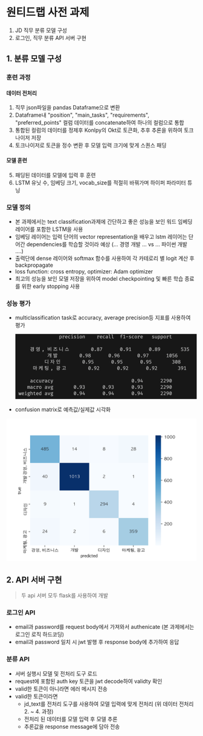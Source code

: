 # 원티드랩 사전 과제

1. JD 직무 분류 모델 구성
2. 로그인, 직무 분류 API 서버 구현

## **1. 분류 모델 구성**

### **훈련 과정**

#### **데이터 전처리**

1. 직무 json파일을 pandas Dataframe으로 변환
2. Dataframe내 "position", "main_tasks", "requirements", "preferred_points" 컬럼 데이터를 concatenate하여 하나의 컬럼으로 통합
3. 통합된 컬럼의 데이터를 정제후 Konlpy의 Okt로 토큰화, 추후 추론을 위하여 토크나이저 저장
4. 토크나이저로 토큰을 정수 변환 후 모델 입력 크기에 맞게 스퀀스 패딩

#### **모델 훈련**

5. 패딩된 데이터를 모델에 입력 후 훈련
6. LSTM 유닛 수, 임베딩 크기, vocab_size를 적절히 바꿔가며 하이퍼 파라미터 튜닝

### **모델 정의**

- 본 과제에서는 text classification과제에 간단하고 좋은 성능을 보인 워드 임베딩 레이어를 포함한 LSTM을 사용
- 임베딩 레이어는 입력 단어의 vector representation을 배우고 lstm 레이어는 단어간 dependencies를 학습할 것이라 예상 (... 경영 개발 ... vs ... 파이썬 개발 ....)
- 출력단에 dense 레이어와 softmax 함수를 사용하여 각 카테로리 별 logit 계산 후 backpropagate
- loss function: cross entropy, optimizer: Adam optimizer
- 최고의 성능을 보인 모델 저장을 위하여 model checkpointing 및 빠른 학습 종료를 위한 early stopping 사용

### **성능 평가**

- multiclassification task로 accuracy, average precision등 지표를 사용하여 평가

  ![classification report](classification_report.png)

- confusion matrix로 예측값/실제값 시각화

![confusion matrix](confusion_matrix.png)

## **2. API 서버 구현**

> 두 api 서버 모두 flask를 사용하여 개발

### **로그인 API**

- email과 password를 request body에서 가져와서 authenicate (본 과제에서는 로그인 로직 하드코딩)
- email과 password 일치 시 jwt 발행 후 response body에 추가하여 응답

### **분류 API**

- 서버 실행시 모델 및 전처리 도구 로드
- request에 포함된 auth key 토큰을 jwt decode하여 validty 확인
- valid한 토큰이 아니라면 에러 메시지 전송
- valid한 토큰이라면
  - jd_text를 전처리 도구를 사용하여 모델 입력에 맞게 전처리 (위 데이터 전처리 2. ~ 4. 과정)
  - 전처리 된 데이터를 모델 입력 후 모델 추론
  - 추론값을 response message에 담아 전송
